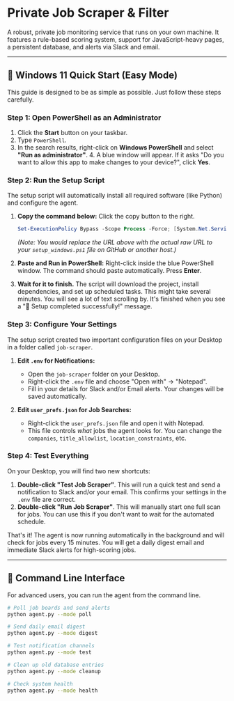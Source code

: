 # Private Job Scraper & Filter

A robust, private job monitoring service that runs on your own machine. It features a rule-based scoring system, support for JavaScript-heavy pages, a persistent database, and alerts via Slack and email.

---

## 🚀 Windows 11 Quick Start (Easy Mode)

This guide is designed to be as simple as possible. Just follow these steps carefully.

### Step 1: Open PowerShell as an Administrator

1.  Click the **Start** button on your taskbar.
2.  Type `PowerShell`.
3.  In the search results, right-click on **Windows PowerShell** and select **"Run as administrator"**.
    4.  A blue window will appear. If it asks "Do you want to allow this app to make changes to your device?", click **Yes**.

### Step 2: Run the Setup Script

The setup script will automatically install all required software (like Python) and configure the agent.

1.  **Copy the command below:** Click the copy button to the right.
    ```powershell
    Set-ExecutionPolicy Bypass -Scope Process -Force; [System.Net.ServicePointManager]::SecurityProtocol = [System.Net.ServicePointManager]::SecurityProtocol -bor 3072; iex ((New-Object System.Net.WebClient).DownloadString('[https://raw.githubusercontent.com/path/to/your/setup_windows.ps1](https://raw.githubusercontent.com/path/to/your/setup_windows.ps1)'))
    ```
    *(Note: You would replace the URL above with the actual raw URL to your `setup_windows.ps1` file on GitHub or another host.)*

2.  **Paste and Run in PowerShell:** Right-click inside the blue PowerShell window. The command should paste automatically. Press **Enter**.

3.  **Wait for it to finish.** The script will download the project, install dependencies, and set up scheduled tasks. This might take several minutes. You will see a lot of text scrolling by. It's finished when you see a "🎉 Setup completed successfully!" message.

### Step 3: Configure Your Settings

The setup script created two important configuration files on your Desktop in a folder called `job-scraper`.

1.  **Edit `.env` for Notifications:**
    * Open the `job-scraper` folder on your Desktop.
    * Right-click the `.env` file and choose "Open with" -> "Notepad".
    * Fill in your details for Slack and/or Email alerts. Your changes will be saved automatically.

2.  **Edit `user_prefs.json` for Job Searches:**
    * Right-click the `user_prefs.json` file and open it with Notepad.
    * This file controls *what* jobs the agent looks for. You can change the `companies`, `title_allowlist`, `location_constraints`, etc.

### Step 4: Test Everything

On your Desktop, you will find two new shortcuts:

1.  **Double-click "Test Job Scraper"**. This will run a quick test and send a notification to Slack and/or your email. This confirms your settings in the `.env` file are correct.
2.  **Double-click "Run Job Scraper"**. This will manually start one full scan for jobs. You can use this if you don't want to wait for the automated schedule.

That's it! The agent is now running automatically in the background and will check for jobs every 15 minutes. You will get a daily digest email and immediate Slack alerts for high-scoring jobs.

---

## 🔧 Command Line Interface

For advanced users, you can run the agent from the command line.

```bash
# Poll job boards and send alerts
python agent.py --mode poll

# Send daily email digest
python agent.py --mode digest

# Test notification channels
python agent.py --mode test

# Clean up old database entries
python agent.py --mode cleanup

# Check system health
python agent.py --mode health

